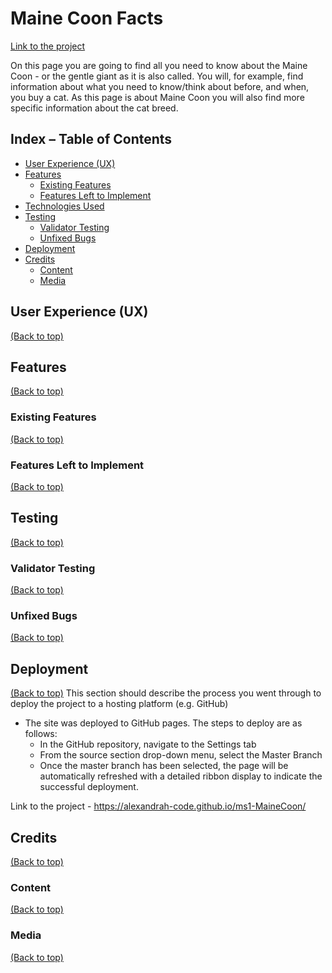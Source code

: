 # Maine Coon Facts

[Link to the project](https://alexandrah-code.github.io/ms1-MaineCoon/)

On this page you are going to find all you need to know about the Maine Coon - or the gentle giant as it is also called. You will, for example, find information about what you need to know/think about before, and when, you buy a cat. As this page is about Maine Coon you will also find more specific information about the cat breed.

## Index – Table of Contents
  * [User Experience (UX)](#user-experience-ux)
  * [Features](#features)
    * [Existing Features](#existing-features)
    * [Features Left to Implement](#features-left-to-implement)
  * [Technologies Used](#technologies-used)
  * [Testing](#testing)
    * [Validator Testing](#validator-testing)
    * [Unfixed Bugs](#unfixed-bugs)
  * [Deployment](#deployment)
  * [Credits](#credits)
    * [Content](#content)
    * [Media](#media)

## User Experience (UX)
[(Back to top)](#index--table-of-contents)

## Features
[(Back to top)](#index--table-of-contents)

### Existing Features
[(Back to top)](#index--table-of-contents)

### Features Left to Implement
[(Back to top)](#index--table-of-contents)

## Testing
[(Back to top)](#index--table-of-contents)

### Validator Testing
[(Back to top)](#index--table-of-contents)

### Unfixed Bugs
[(Back to top)](#index--table-of-contents)

## Deployment
[(Back to top)](#index--table-of-contents)
This section should describe the process you went through to deploy the project to a hosting platform (e.g. GitHub) 

- The site was deployed to GitHub pages. The steps to deploy are as follows: 
  - In the GitHub repository, navigate to the Settings tab 
  - From the source section drop-down menu, select the Master Branch
  - Once the master branch has been selected, the page will be automatically refreshed with a detailed ribbon display to indicate the successful deployment. 

Link to the project - https://alexandrah-code.github.io/ms1-MaineCoon/

## Credits
[(Back to top)](#index--table-of-contents)

### Content
[(Back to top)](#index--table-of-contents)

### Media
[(Back to top)](#index--table-of-contents)
